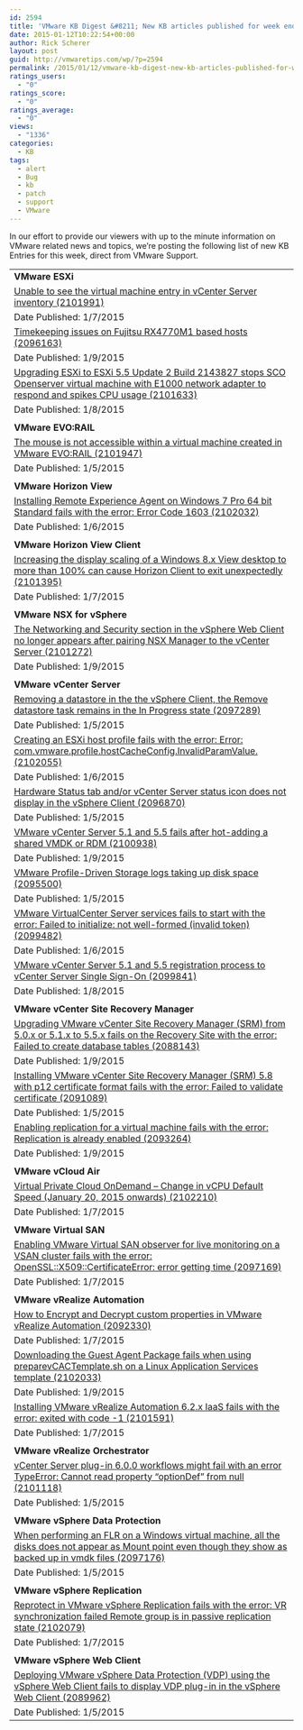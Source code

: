 ```yaml
---
id: 2594
title: 'VMware KB Digest &#8211; New KB articles published for week ending 1/10/15'
date: 2015-01-12T10:22:54+00:00
author: Rick Scherer
layout: post
guid: http://vmwaretips.com/wp/?p=2594
permalink: /2015/01/12/vmware-kb-digest-new-kb-articles-published-for-week-ending-11015/
ratings_users:
  - "0"
ratings_score:
  - "0"
ratings_average:
  - "0"
views:
  - "1336"
categories:
  - KB
tags:
  - alert
  - Bug
  - kb
  - patch
  - support
  - VMware
---
```

In our effort to provide our viewers with up to the minute information on VMware related news and topics, we&#8217;re posting the following list of new KB Entries for this week, direct from VMware Support.

<!--more-->

<table border="0" cellspacing="0" cellpadding="0">
  <tr>
    <td valign="top" width="727">
      <strong>VMware ESXi</strong>
    </td>
  </tr>
  
  <tr>
    <td valign="top" width="727">
      <a href="http://vmw.re/1DQ2PX2">Unable to see the virtual machine entry in vCenter Server inventory (2101991)</a>
    </td>
  </tr>
  
  <tr>
    <td valign="top" width="727">
      Date Published: 1/7/2015
    </td>
  </tr>
  
  <tr>
    <td valign="top" width="727">
      <a href="http://vmw.re/1BUq6I7">Timekeeping issues on Fujitsu RX4770M1 based hosts (2096163)</a>
    </td>
  </tr>
  
  <tr>
    <td valign="top" width="727">
      Date Published: 1/9/2015
    </td>
  </tr>
  
  <tr>
    <td valign="top" width="727">
      <a href="http://vmw.re/1DQ2PGz">Upgrading ESXi to ESXi 5.5 Update 2 Build 2143827 stops SCO Openserver virtual machine with E1000 network adapter to respond and spikes CPU usage (2101633)</a>
    </td>
  </tr>
  
  <tr>
    <td valign="top" width="727">
      Date Published: 1/8/2015
    </td>
  </tr>
  
  <tr>
    <td valign="top" width="727">
    </td>
  </tr>
  
  <tr>
    <td valign="top" width="727">
      <strong>VMware EVO:RAIL</strong>
    </td>
  </tr>
  
  <tr>
    <td valign="top" width="727">
      <a href="http://vmw.re/1DQ2PGA">The mouse is not accessible within a virtual machine created in VMware EVO:RAIL (2101947)</a>
    </td>
  </tr>
  
  <tr>
    <td valign="top" width="727">
      Date Published: 1/5/2015
    </td>
  </tr>
  
  <tr>
    <td valign="top" width="727">
    </td>
  </tr>
  
  <tr>
    <td valign="top" width="727">
      <strong>VMware Horizon View</strong>
    </td>
  </tr>
  
  <tr>
    <td valign="top" width="727">
      <a href="http://vmw.re/1BUq56P">Installing Remote Experience Agent on Windows 7 Pro 64 bit Standard fails with the error: Error Code 1603 (2102032)</a>
    </td>
  </tr>
  
  <tr>
    <td valign="top" width="727">
      Date Published: 1/6/2015
    </td>
  </tr>
  
  <tr>
    <td valign="top" width="727">
    </td>
  </tr>
  
  <tr>
    <td valign="top" width="727">
      <strong>VMware Horizon View Client</strong>
    </td>
  </tr>
  
  <tr>
    <td valign="top" width="727">
      <a href="http://vmw.re/1DQ2PXb">Increasing the display scaling of a Windows 8.x View desktop to more than 100% can cause Horizon Client to exit unexpectedly (2101395)</a>
    </td>
  </tr>
  
  <tr>
    <td valign="top" width="727">
      Date Published: 1/7/2015
    </td>
  </tr>
  
  <tr>
    <td valign="top" width="727">
    </td>
  </tr>
  
  <tr>
    <td valign="top" width="727">
      <strong>VMware NSX for vSphere</strong>
    </td>
  </tr>
  
  <tr>
    <td valign="top" width="727">
      <a href="http://vmw.re/1BUq56U">The Networking and Security section in the vSphere Web Client no longer appears after pairing NSX Manager to the vCenter Server (2101272)</a>
    </td>
  </tr>
  
  <tr>
    <td valign="top" width="727">
      Date Published: 1/9/2015
    </td>
  </tr>
  
  <tr>
    <td valign="top" width="727">
    </td>
  </tr>
  
  <tr>
    <td valign="top" width="727">
      <strong>VMware vCenter Server</strong>
    </td>
  </tr>
  
  <tr>
    <td valign="top" width="727">
      <a href="http://vmw.re/1DQ2PGE">Removing a datastore in the the vSphere Client, the Remove datastore task remains in the In Progress state (2097289)</a>
    </td>
  </tr>
  
  <tr>
    <td valign="top" width="727">
      Date Published: 1/5/2015
    </td>
  </tr>
  
  <tr>
    <td valign="top" width="727">
      <a href="http://vmw.re/1DQ2PGF">Creating an ESXi host profile fails with the error: Error: com.vmware.profile.hostCacheConfig.InvalidParamValue. (2102055)</a>
    </td>
  </tr>
  
  <tr>
    <td valign="top" width="727">
      Date Published: 1/6/2015
    </td>
  </tr>
  
  <tr>
    <td valign="top" width="727">
      <a href="http://vmw.re/1BUq6Yt">Hardware Status tab and/or vCenter Server status icon does not display in the vSphere Client (2096870)</a>
    </td>
  </tr>
  
  <tr>
    <td valign="top" width="727">
      Date Published: 1/5/2015
    </td>
  </tr>
  
  <tr>
    <td valign="top" width="727">
      <a href="http://vmw.re/1DQ2SC4">VMware vCenter Server 5.1 and 5.5 fails after hot-adding a shared VMDK or RDM (2100938)</a>
    </td>
  </tr>
  
  <tr>
    <td valign="top" width="727">
      Date Published: 1/9/2015
    </td>
  </tr>
  
  <tr>
    <td valign="top" width="727">
      <a href="http://vmw.re/1DQ2QdA">VMware Profile-Driven Storage logs taking up disk space (2095500)</a>
    </td>
  </tr>
  
  <tr>
    <td valign="top" width="727">
      Date Published: 1/5/2015
    </td>
  </tr>
  
  <tr>
    <td valign="top" width="727">
      <a href="http://vmw.re/1BUq571">VMware VirtualCenter Server services fails to start with the error: Failed to initialize: not well-formed (invalid token) (2099482)</a>
    </td>
  </tr>
  
  <tr>
    <td valign="top" width="727">
      Date Published: 1/6/2015
    </td>
  </tr>
  
  <tr>
    <td valign="top" width="727">
      <a href="http://vmw.re/1BUq6Yy">VMware vCenter Server 5.1 and 5.5 registration process to vCenter Server Single Sign-On (2099841)</a>
    </td>
  </tr>
  
  <tr>
    <td valign="top" width="727">
      Date Published: 1/8/2015
    </td>
  </tr>
  
  <tr>
    <td valign="top" width="727">
    </td>
  </tr>
  
  <tr>
    <td valign="top" width="727">
      <strong>VMware vCenter Site Recovery Manager</strong>
    </td>
  </tr>
  
  <tr>
    <td valign="top" width="727">
      <a href="http://vmw.re/1DQ2SCb">Upgrading VMware vCenter Site Recovery Manager (SRM) from 5.0.x or 5.1.x to 5.5.x fails on the Recovery Site with the error: Failed to create database tables (2088143)</a>
    </td>
  </tr>
  
  <tr>
    <td valign="top" width="727">
      Date Published: 1/9/2015
    </td>
  </tr>
  
  <tr>
    <td valign="top" width="727">
      <a href="http://vmw.re/1BUq6Yz">Installing VMware vCenter Site Recovery Manager (SRM) 5.8 with p12 certificate format fails with the error: Failed to validate certificate (2091089)</a>
    </td>
  </tr>
  
  <tr>
    <td valign="top" width="727">
      Date Published: 1/5/2015
    </td>
  </tr>
  
  <tr>
    <td valign="top" width="727">
      <a href="http://vmw.re/1DQ2SCc">Enabling replication for a virtual machine fails with the error: Replication is already enabled (2093264)</a>
    </td>
  </tr>
  
  <tr>
    <td valign="top" width="727">
      Date Published: 1/9/2015
    </td>
  </tr>
  
  <tr>
    <td valign="top" width="727">
    </td>
  </tr>
  
  <tr>
    <td valign="top" width="727">
      <strong>VMware vCloud Air</strong>
    </td>
  </tr>
  
  <tr>
    <td valign="top" width="727">
      <a href="http://vmw.re/1DQ2SCf">Virtual Private Cloud OnDemand – Change in vCPU Default Speed (January 20, 2015 onwards) (2102210)</a>
    </td>
  </tr>
  
  <tr>
    <td valign="top" width="727">
      Date Published: 1/7/2015
    </td>
  </tr>
  
  <tr>
    <td valign="top" width="727">
    </td>
  </tr>
  
  <tr>
    <td valign="top" width="727">
      <strong>VMware Virtual SAN</strong>
    </td>
  </tr>
  
  <tr>
    <td valign="top" width="727">
      <a href="http://vmw.re/1DQ2QdJ">Enabling VMware Virtual SAN observer for live monitoring on a VSAN cluster fails with the error: OpenSSL::X509::CertificateError: error getting time (2097169)</a>
    </td>
  </tr>
  
  <tr>
    <td valign="top" width="727">
      Date Published: 1/7/2015
    </td>
  </tr>
  
  <tr>
    <td valign="top" width="727">
    </td>
  </tr>
  
  <tr>
    <td valign="top" width="727">
      <strong>VMware vRealize Automation</strong>
    </td>
  </tr>
  
  <tr>
    <td valign="top" width="727">
      <a href="http://vmw.re/1DQ2QtW">How to Encrypt and Decrypt custom properties in VMware vRealize Automation (2092330)</a>
    </td>
  </tr>
  
  <tr>
    <td valign="top" width="727">
      Date Published: 1/7/2015
    </td>
  </tr>
  
  <tr>
    <td valign="top" width="727">
      <a href="http://vmw.re/1BUq82v">Downloading the Guest Agent Package fails when using preparevCACTemplate.sh on a Linux Application Services template (2102033)</a>
    </td>
  </tr>
  
  <tr>
    <td valign="top" width="727">
      Date Published: 1/9/2015
    </td>
  </tr>
  
  <tr>
    <td valign="top" width="727">
      <a href="http://vmw.re/1DQ2SCi">Installing VMware vRealize Automation 6.2.x IaaS fails with the error: exited with code -1 (2101591)</a>
    </td>
  </tr>
  
  <tr>
    <td valign="top" width="727">
      Date Published: 1/7/2015
    </td>
  </tr>
  
  <tr>
    <td valign="top" width="727">
    </td>
  </tr>
  
  <tr>
    <td valign="top" width="727">
      <strong>VMware vRealize Orchestrator</strong>
    </td>
  </tr>
  
  <tr>
    <td valign="top" width="727">
      <a href="http://vmw.re/1DQ2SCj">vCenter Server plug-in 6.0.0 workflows might fail with an error TypeError: Cannot read property “optionDef” from null (2101118)</a>
    </td>
  </tr>
  
  <tr>
    <td valign="top" width="727">
      Date Published: 1/5/2015
    </td>
  </tr>
  
  <tr>
    <td valign="top" width="727">
    </td>
  </tr>
  
  <tr>
    <td valign="top" width="727">
      <strong>VMware vSphere Data Protection</strong>
    </td>
  </tr>
  
  <tr>
    <td valign="top" width="727">
      <a href="http://vmw.re/1BUq82y">When performing an FLR on a Windows virtual machine, all the disks does not appear as Mount point even though they show as backed up in vmdk files (2097176)</a>
    </td>
  </tr>
  
  <tr>
    <td valign="top" width="727">
      Date Published: 1/5/2015
    </td>
  </tr>
  
  <tr>
    <td valign="top" width="727">
    </td>
  </tr>
  
  <tr>
    <td valign="top" width="727">
      <strong>VMware vSphere Replication</strong>
    </td>
  </tr>
  
  <tr>
    <td valign="top" width="727">
      <a href="http://vmw.re/1DQ2QtZ">Reprotect in VMware vSphere Replication fails with the error: VR synchronization failed Remote group is in passive replication state (2102079)</a>
    </td>
  </tr>
  
  <tr>
    <td valign="top" width="727">
      Date Published: 1/7/2015
    </td>
  </tr>
  
  <tr>
    <td valign="top" width="727">
    </td>
  </tr>
  
  <tr>
    <td valign="top" width="727">
      <strong>VMware vSphere Web Client</strong>
    </td>
  </tr>
  
  <tr>
    <td valign="top" width="727">
      <a href="http://vmw.re/1BUq7eY">Deploying VMware vSphere Data Protection (VDP) using the vSphere Web Client fails to display VDP plug-in in the vSphere Web Client (2089962)</a>
    </td>
  </tr>
  
  <tr>
    <td valign="top" width="727">
      Date Published: 1/5/2015
    </td>
  </tr>
</table>

<div class="feedflare">
</div>